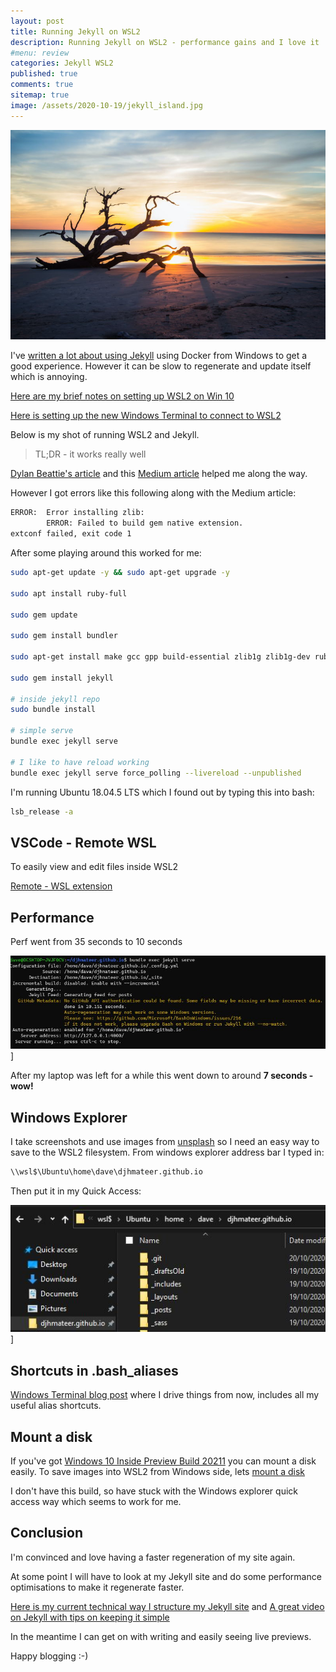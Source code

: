 ```yaml
---
layout: post
title: Running Jekyll on WSL2 
description: Running Jekyll on WSL2 - performance gains and I love it 
#menu: review
categories: Jekyll WSL2 
published: true 
comments: true     
sitemap: true
image: /assets/2020-10-19/jekyll_island.jpg
---
```


[![alt text](/assets/2020-10-19/jekyll_island.jpg "Jekyll Island by @_zachreiner_")](https://unsplash.com/@_zachreiner_)

I've [written a lot about using Jekyll](/2019/07/28/Jekyll-Github-Pages) using Docker from Windows to get a good experience. However it can be slow to regenerate and update itself which is annoying.

[Here are my brief notes on setting up WSL2 on Win 10](/2020/10/20/WSL2)

[Here is setting up the new Windows Terminal to connect to WSL2](/2020/10/20/windows-terminal)

Below is my shot of running WSL2 and Jekyll. 

> TL;DR - it works really well

[Dylan Beattie's article](https://dylanbeattie.net/2020/05/19/jekyll-on-wsl2.html) and this [Medium article](https://medium.com/@hjgraca/using-wsl2-visual-studio-code-for-jekyll-blogging-on-windows-10-99489deb4650) helped me along the way.

However I got errors like this following along with the Medium article:

```bash
ERROR:  Error installing zlib:
        ERROR: Failed to build gem native extension.
extconf failed, exit code 1
```

After some playing around this worked for me:

```bash
sudo apt-get update -y && sudo apt-get upgrade -y

sudo apt install ruby-full

sudo gem update

sudo gem install bundler

sudo apt-get install make gcc gpp build-essential zlib1g zlib1g-dev ruby-dev dh-autoreconf

sudo gem install jekyll

# inside jekyll repo
sudo bundle install

# simple serve
bundle exec jekyll serve

# I like to have reload working
bundle exec jekyll serve force_polling --livereload --unpublished
```

I'm running Ubuntu 18.04.5 LTS which I found out by typing this into bash:

```bash
lsb_release -a
```

## VSCode - Remote WSL

To easily view and edit files inside WSL2

[Remote - WSL extension](https://marketplace.visualstudio.com/items?itemName=ms-vscode-remote.remote-wsl)

## Performance

Perf went from 35 seconds to 10 seconds 

![alt text](/assets/2020-10-19/perf.jpg "Performance is still quite slow for me")]

After my laptop was left for a while this went down to around **7 seconds - wow!**

## Windows Explorer 

I take screenshots and use images from [unsplash](https://unsplash.com) so I need an easy way to save to the WSL2 filesystem. From windows explorer address bar I typed in:

```cmd
\\wsl$\Ubuntu\home\dave\djhmateer.github.io
```

Then put it in my Quick Access:

![alt text](/assets/2020-10-19/quick.jpg "Quick access")]

## Shortcuts in .bash_aliases

[Windows Terminal blog post](/2020/10/20/windows-terminal) where I drive things from now, includes all my useful alias shortcuts.


## Mount a disk

If you've got [Windows 10 Inside Preview Build 20211](https://blogs.windows.com/windows-insider/2020/09/10/announcing-windows-10-insider-preview-build-20211/) you can mount a disk easily. To save images into WSL2 from Windows side, lets [mount a disk](https://devblogs.microsoft.com/commandline/access-linux-filesystems-in-windows-and-wsl-2/)

I don't have this build, so have stuck with the Windows explorer quick access way which seems to work for me.


## Conclusion

I'm convinced and love having a faster regeneration of my site again.

At some point I will have to look at my Jekyll site and do some performance optimisations to make it regenerate faster.

[Here is my current technical way I structure my Jekyll site](/2019/07/28/Jekyll-Github-Pages) and [A great video on Jekyll with tips on keeping it simple](https://www.youtube.com/watch?v=No7dtPtbtcE)

In the meantime I can get on with writing and easily seeing live previews.

Happy blogging :-)